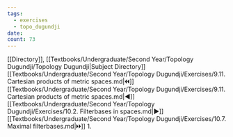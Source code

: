 ```yaml
---
tags:
  - exercises
  - topo_dugundji
date: 
count: 73
---
```

[[Directory]], [[Textbooks/Undergraduate/Second Year/Topology Dugundji/Topology Dugundji|Subject Directory]]
[[Textbooks/Undergraduate/Second Year/Topology Dugundji/Exercises/9.11. Cartesian products of metric spaces.md|🞀🞀]] [[Textbooks/Undergraduate/Second Year/Topology Dugundji/Exercises/9.11. Cartesian products of metric spaces.md|◀]] [[Textbooks/Undergraduate/Second Year/Topology Dugundji/Exercises/10.2. Filterbases in spaces.md|▶]] [[Textbooks/Undergraduate/Second Year/Topology Dugundji/Exercises/10.7. Maximal filterbases.md|🞂🞂]]
1. 